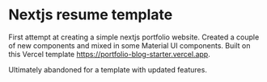 # Nextjs resume template

First attempt at creating a simple nextjs portfolio website. Created a couple of new components and mixed in some Material UI components. Built on this Vercel template
https://portfolio-blog-starter.vercel.app.

Ultimately abandoned for a template with updated features.
